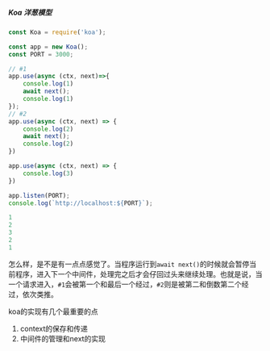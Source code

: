 

##### Koa 洋葱模型

```js
const Koa = require('koa');

const app = new Koa();
const PORT = 3000;

// #1
app.use(async (ctx, next)=>{
    console.log(1)
    await next();
    console.log(1)
});
// #2
app.use(async (ctx, next) => {
    console.log(2)
    await next();
    console.log(2)
})

app.use(async (ctx, next) => {
    console.log(3)
})

app.listen(PORT);
console.log(`http://localhost:${PORT}`);

1
2
3
2
1
```

怎么样，是不是有一点点感觉了。当程序运行到`await next()`的时候就会暂停当前程序，进入下一个中间件，处理完之后才会仔回过头来继续处理。也就是说，当一个请求进入，`#1`会被第一个和最后一个经过，`#2`则是被第二和倒数第二个经过，依次类推。



koa的实现有几个最重要的点

1. context的保存和传递
2. 中间件的管理和next的实现

